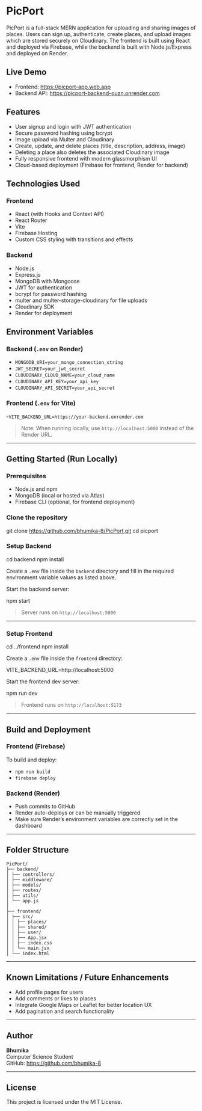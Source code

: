 # PicPort

PicPort is a full-stack MERN application for uploading and sharing images of places. Users can sign up, authenticate, create places, and upload images which are stored securely on Cloudinary. The frontend is built using React and deployed via Firebase, while the backend is built with Node.js/Express and deployed on Render.

## Live Demo

- Frontend: https://picport-app.web.app 
- Backend API: https://picport-backend-ouzn.onrender.com

## Features

- User signup and login with JWT authentication
- Secure password hashing using bcrypt
- Image upload via Multer and Cloudinary
- Create, update, and delete places (title, description, address, image)
- Deleting a place also deletes the associated Cloudinary image
- Fully responsive frontend with modern glassmorphism UI
- Cloud-based deployment (Firebase for frontend, Render for backend)

## Technologies Used

### Frontend

- React (with Hooks and Context API)
- React Router
- Vite
- Firebase Hosting
- Custom CSS styling with transitions and effects

### Backend

- Node.js
- Express.js
- MongoDB with Mongoose
- JWT for authentication
- bcrypt for password hashing
- multer and multer-storage-cloudinary for file uploads
- Cloudinary SDK
- Render for deployment

## Environment Variables

### Backend (`.env` on Render)

- `MONGODB_URI=your_mongo_connection_string`
- `JWT_SECRET=your_jwt_secret`
- `CLOUDINARY_CLOUD_NAME=your_cloud_name`
- `CLOUDINARY_API_KEY=your_api_key`
- `CLOUDINARY_API_SECRET=your_api_secret`


### Frontend (`.env` for Vite)
-`VITE_BACKEND_URL=https://your-backend.onrender.com`

> Note: When running locally, use `http://localhost:5000` instead of the Render URL.

---

## Getting Started (Run Locally)

### Prerequisites

- Node.js and npm
- MongoDB (local or hosted via Atlas)
- Firebase CLI (optional, for frontend deployment)

### Clone the repository
git clone https://github.com/bhumika-8/PicPort.git
cd picport

### Setup Backend

cd backend
npm install

Create a `.env` file inside the `backend` directory and fill in the required environment variable values as listed above.


Start the backend server:

npm start

> Server runs on `http://localhost:5000`

---

### Setup Frontend

cd ../frontend
npm install

Create a `.env` file inside the `frontend` directory:

VITE_BACKEND_URL=http://localhost:5000

Start the frontend dev server:

npm run dev

> Frontend runs on `http://localhost:5173`

---

## Build and Deployment

### Frontend (Firebase)

To build and deploy:

- `npm run build`
- `firebase deploy`

### Backend (Render)

- Push commits to GitHub
- Render auto-deploys or can be manually triggered
- Make sure Render’s environment variables are correctly set in the dashboard

---

## Folder Structure
```
PicPort/
├── backend/
│ ├── controllers/
│ ├── middleware/
│ ├── models/
│ ├── routes/
│ ├── utils/
│ └── app.js
│
├── frontend/
│ ├── src/
│ │ ├── places/
│ │ ├── shared/
│ │ ├── user/
│ │ ├── App.jsx
│ │ ├── index.css
│ │ └── main.jsx
│ └── index.html
```
---

## Known Limitations / Future Enhancements

- Add profile pages for users
- Add comments or likes to places
- Integrate Google Maps or Leaflet for better location UX
- Add pagination and search functionality

---

## Author

**Bhumika**  
Computer Science Student  
GitHub: https://github.com/bhumika-8

---

## License

This project is licensed under the MIT License.

